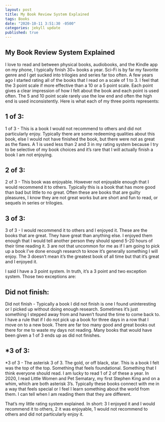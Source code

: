```yaml
---
layout: post
title: My Book Review System Explained
tags: Books
date: "2020-10-11 3:51:30 -0500"
categories: jekyll update
published: true
---
```


## My Book Review System Explained

I love to read and between physical books, audiobooks, and the Kindle app on my phone, I typically finish 30+ books a year. Sci-Fi is by far my favorite genre and I get sucked into trilogies and series far too often. A few years ago I started rating all of the books that I read on a scale of 1 to 3.
I feel that the 3 point scale if more effective than a 10 or a 5 point scale. Each point gives a clear impression of how I felt about the book and each point is used often. The 5 and 10 point scale rarely use the low end and often the high end is used inconsistently. Here is what each of my three points represents:

## 1 of 3:

1 of 3 - This is a book I would not recommend to others and did not particularly enjoy. Typically there are some redeeming qualities about this book, else I would not have finished the book, but there were not as great as the flaws. A 1 is used less than 2 and 3 in my rating system because I try to be selective of my book choices and it’s rare that I will actually finish a book I am not enjoying.

## 2 of 3:

2 of 3 - This book was enjoyable. However not enjoyable enough that I would recommend it to others. Typically this is a book that has more good than bad but little to no great. Often these are books that are guilty pleasures, I know they are not great works but are short and fun to read, or sequels in series or trilogies.

## 3 of 3:

3 of 3 - I would recommend it to others and I enjoyed it. These are the books that are great. They have great than anything else. I enjoyed them enough that I would tell another person they should spend 5-20 hours of their time reading it. 3 are not that uncommon for me as if I am going to pick up a book I’ve done enough research to know it’s generally something I will enjoy. The 3 doesn’t mean it’s the greatest book of all time but that it’s great and I enjoyed it.

I said I have a 3 point system. In truth, it’s a 3 point and two exception system. Those two exceptions are:

## Did not finish:

Did not finish - Typically a book I did not finish is one I found uninteresting or I picked up without doing enough research. Sometimes it’s just something I stepped away from and haven’t found the time to come back to. I have a rule that if I do not pick up a book for three days in a row that I move on to a new book. There are far too many good and great books out there for me to waste my days not reading. Many books that would have been given a 1 of 3 ends up as did not finishes.

## \*3 of 3:

\*3 of 3 - The asterisk 3 of 3. The gold, or off black, star. This is a book I felt was the top of the top. Something that feels foundational. Something that I think everyone should read. I am lucky to read 1 of 2 of these a year. In 2020, I read Little Women and Pet Sematary, my first Stephen King and on a whim, which are both asterisk 3’s. Typically these books connect with me in a way that feels special or I feel I learn something about the world from them. I can tell when I am reading them that they are different.

That’s my little rating system explained. In short: 3 I enjoyed it and I would recommend it to others, 2 it was enjoyable, 1 would not recommend to others and did not particularly enjoy it.
